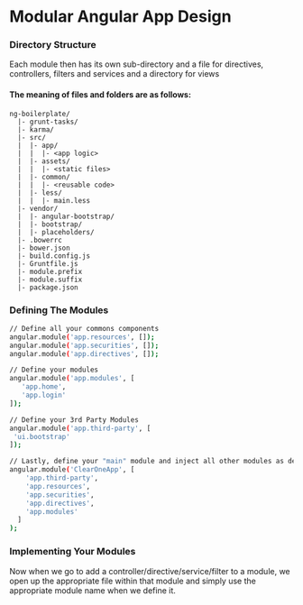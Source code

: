 # Modular Angular App Design

### Directory Structure

Each module then has its own sub-directory and a file for directives, controllers, filters and services and a directory for views
#### The meaning of files and folders are as follows:
```
ng-boilerplate/
  |- grunt-tasks/
  |- karma/
  |- src/
  |  |- app/
  |  |  |- <app logic>
  |  |- assets/
  |  |  |- <static files>
  |  |- common/
  |  |  |- <reusable code>
  |  |- less/
  |  |  |- main.less
  |- vendor/
  |  |- angular-bootstrap/
  |  |- bootstrap/
  |  |- placeholders/
  |- .bowerrc
  |- bower.json
  |- build.config.js
  |- Gruntfile.js
  |- module.prefix
  |- module.suffix
  |- package.json
```

### Defining The Modules

```sh
// Define all your commons components
angular.module('app.resources', []);
angular.module('app.securities', []);
angular.module('app.directives', []);

// Define your modules 
angular.module('app.modules', [
   'app.home',
   'app.login'
]);

// Define your 3rd Party Modules 
angular.module('app.third-party', [
 'ui.bootstrap'
]);

// Lastly, define your "main" module and inject all other modules as dependencies
angular.module('ClearOneApp', [
    'app.third-party',
    'app.resources',
    'app.securities',
    'app.directives',
    'app.modules'
  ]
);

```

### Implementing Your Modules

Now when we go to add a controller/directive/service/filter to a module, we open up the appropriate file within that module and simply use the appropriate module name when we define it.
